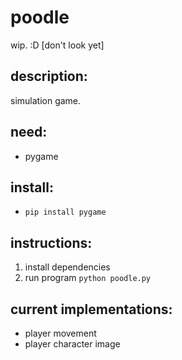 # poodle
wip. :D [don't look yet]

## description:
simulation game.

## need: 
- pygame

## install:
- `pip install pygame`

## instructions: 
1. install dependencies
2. run program `python poodle.py`

## current implementations:
- player movement
- player character image
